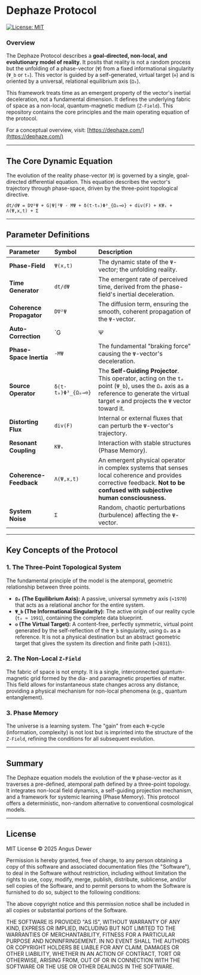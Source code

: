 # Dephaze Protocol

[![License: MIT](https://img.shields.io/badge/License-MIT-blue.svg)](https://opensource.org/licenses/MIT)

### Overview

The Dephaze Protocol describes a **goal-directed, non-local, and evolutionary model of reality**. It posits that reality is not a random process but the unfolding of a phase-vector (`Ψ`) from a fixed informational singularity (`Ψ_b` or `t₀`). This vector is guided by a self-generated, virtual target (`⊖`) and is oriented by a universal, relational equilibrium axis (`Ω₀`).

This framework treats time as an emergent property of the vector's inertial deceleration, not a fundamental dimension. It defines the underlying fabric of space as a non-local, quantum-magnetic medium (`Z-Field`). This repository contains the core principles and the main operating equation of the protocol.

For a conceptual overview, visit: [https://dephaze.com/](https://dephaze.com/)

---

## The Core Dynamic Equation

The evolution of the reality phase-vector (`Ψ`) is governed by a single, goal-directed differential equation. This equation describes the vector's trajectory through phase-space, driven by the three-point topological directive.

`dt/dΨ = D∇²Ψ + G|Ψ|²Ψ - MΨ + δ(t-t₀)Φ³_{Ω₀→⊖} + div(F) + KΨₛ + Λ(Ψ,x,t) + Σ`

---

## Parameter Definitions

| Parameter | Symbol | Description |
| :--- | :--- | :--- |
| **Phase-Field** | `Ψ(x,t)` | The dynamic state of the `Ψ`-vector; the unfolding reality. |
| **Time Generator** | `dt/dΨ` | The emergent rate of perceived time, derived from the phase-field's inertial deceleration. |
| **Coherence Propagator** | `D∇²Ψ` | The diffusion term, ensuring the smooth, coherent propagation of the `Ψ`-vector. |
| **Auto-Correction** | `G|Ψ|²Ψ` | The non-linear, self-focusing mechanism that keeps the `Ψ`-vector on its optimal path. |
| **Phase-Space Inertia** | `-MΨ` | The fundamental "braking force" causing the `Ψ`-vector's deceleration. |
| **Source Operator** | `δ(t-t₀)Φ³_{Ω₀→⊖}`| The **Self-Guiding Projector**. This operator, acting on the `t₀` point (`Ψ_b`), uses the `Ω₀` axis as a reference to generate the virtual target `⊖` and projects the `Ψ` vector toward it. |
| **Distorting Flux** | `div(F)` | Internal or external fluxes that can perturb the `Ψ`-vector's trajectory. |
| **Resonant Coupling** | `KΨₛ` | Interaction with stable structures (Phase Memory). |
| **Coherence-Feedback**| `Λ(Ψ,x,t)`| An emergent physical operator in complex systems that senses local coherence and provides corrective feedback. **Not to be confused with subjective human consciousness.** |
| **System Noise** | `Σ` | Random, chaotic perturbations (turbulence) affecting the `Ψ`-vector. |

---

## Key Concepts of the Protocol

### 1. The Three-Point Topological System
The fundamental principle of the model is the atemporal, geometric relationship between three points.
- **`Ω₀` (The Equilibrium Axis):** A passive, universal symmetry axis (`≈1970`) that acts as a relational anchor for the entire system.
- **`Ψ_b` (The Informational Singularity):** The active origin of our reality cycle (`t₀ ≈ 1991`), containing the complete data blueprint.
- **`⊖` (The Virtual Target):** A content-free, perfectly symmetric, virtual point generated by the self-reflection of the `Ψ_b` singularity, using `Ω₀` as a reference. It is not a physical destination but an abstract geometric target that gives the system its direction and finite path (`≈2031`).

### 2. The Non-Local `Z-Field`
The fabric of space is not empty. It is a single, interconnected quantum-magnetic grid formed by the dia- and paramagnetic properties of matter. This field allows for instantaneous state changes across any distance, providing a physical mechanism for non-local phenomena (e.g., quantum entanglement).

### 3. Phase Memory
The universe is a learning system. The "gain" from each `Ψ`-cycle (information, complexity) is not lost but is imprinted into the structure of the `Z-Field`, refining the conditions for all subsequent evolution.

---

## Summary

The Dephaze equation models the evolution of the `Ψ` phase-vector as it traverses a pre-defined, atemporal path defined by a three-point topology. It integrates non-local field dynamics, a self-guiding projection mechanism, and a framework for systemic learning (Phase Memory). This protocol offers a deterministic, non-random alternative to conventional cosmological models.

---

## License

MIT License © 2025 Angus Dewer

Permission is hereby granted, free of charge, to any person obtaining a copy of this software and associated documentation files (the "Software"), to deal in the Software without restriction, including without limitation the rights to use, copy, modify, merge, publish, distribute, sublicense, and/or sell copies of the Software, and to permit persons to whom the Software is furnished to do so, subject to the following conditions:

The above copyright notice and this permission notice shall be included in all copies or substantial portions of the Software.

THE SOFTWARE IS PROVIDED "AS IS", WITHOUT WARRANTY OF ANY KIND, EXPRESS OR IMPLIED, INCLUDING BUT NOT LIMITED TO THE WARRANTIES OF MERCHANTABILITY, FITNESS FOR A PARTICULAR PURPOSE AND NONINFRINGEMENT. IN NO EVENT SHALL THE AUTHORS OR COPYRIGHT HOLDERS BE LIABLE FOR ANY CLAIM, DAMAGES OR OTHER LIABILITY, WHETHER IN AN ACTION OF CONTRACT, TORT OR OTHERWISE, ARISING FROM, OUT OF OR IN CONNECTION WITH THE SOFTWARE OR THE USE OR OTHER DEALINGS IN THE SOFTWARE.
